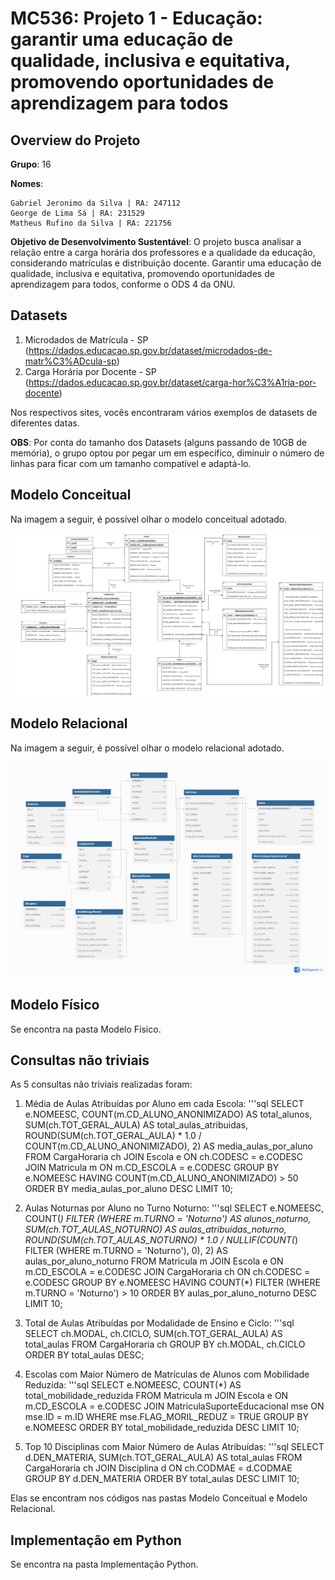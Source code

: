 # **MC536: Projeto 1 - Educação: garantir uma educação de qualidade, inclusiva e equitativa, promovendo oportunidades de aprendizagem para todos**


## **Overview do Projeto**

**Grupo**: 16

**Nomes**:
   
    Gabriel Jeronimo da Silva | RA: 247112 
    George de Lima Sá | RA: 231529 
    Matheus Rufino da Silva | RA: 221756

**Objetivo de Desenvolvimento Sustentável**: O projeto busca analisar a relação entre a carga horária dos professores e a qualidade da educação, considerando matrículas e distribuição docente. Garantir uma educação de qualidade, inclusiva e equitativa, promovendo oportunidades de aprendizagem para todos, conforme o ODS 4 da ONU.

## **Datasets**

1. Microdados de Matrícula - SP (https://dados.educacao.sp.gov.br/dataset/microdados-de-matr%C3%ADcula-sp)
2. Carga Horária por Docente - SP (https://dados.educacao.sp.gov.br/dataset/carga-hor%C3%A1ria-por-docente)
   
Nos respectivos sites, vocês encontraram vários exemplos de datasets de diferentes datas.

**OBS**: Por conta do tamanho dos Datasets (alguns passando de 10GB de memória), o grupo optou por pegar um em específico, diminuir o número de linhas para ficar com um tamanho compatível e adaptá-lo. 


## **Modelo Conceitual**
Na imagem a seguir, é possível olhar o modelo conceitual adotado.

![Modelo Conceitual](modelo-conceitual/modelo-conceitual.png)

## **Modelo Relacional**
Na imagem a seguir, é possível olhar o modelo relacional adotado.

![Modelo Relacional](modelo-relacional/Modelo_Relacional_imagem.png)

## **Modelo Físico**
Se encontra na pasta Modelo Físico.

## **Consultas não triviais**
As 5 consultas não triviais realizadas foram:
1. Média de Aulas Atribuídas por Aluno em cada Escola:
'''sql
SELECT 
    e.NOMEESC,
    COUNT(m.CD_ALUNO_ANONIMIZADO) AS total_alunos,
    SUM(ch.TOT_GERAL_AULA) AS total_aulas_atribuidas,
    ROUND(SUM(ch.TOT_GERAL_AULA) * 1.0 / COUNT(m.CD_ALUNO_ANONIMIZADO), 2) AS media_aulas_por_aluno
FROM CargaHoraria ch
JOIN Escola e ON ch.CODESC = e.CODESC
JOIN Matricula m ON m.CD_ESCOLA = e.CODESC
GROUP BY e.NOMEESC
HAVING COUNT(m.CD_ALUNO_ANONIMIZADO) > 50
ORDER BY media_aulas_por_aluno DESC
LIMIT 10;

2. Aulas Noturnas por Aluno no Turno Noturno:
'''sql
SELECT 
    e.NOMEESC,
    COUNT(*) FILTER (WHERE m.TURNO = 'Noturno') AS alunos_noturno,
    SUM(ch.TOT_AULAS_NOTURNO) AS aulas_atribuidas_noturno,
    ROUND(SUM(ch.TOT_AULAS_NOTURNO) * 1.0 / NULLIF(COUNT(*) FILTER (WHERE m.TURNO = 'Noturno'), 0), 2) AS aulas_por_aluno_noturno
FROM Matricula m
JOIN Escola e ON m.CD_ESCOLA = e.CODESC
JOIN CargaHoraria ch ON ch.CODESC = e.CODESC
GROUP BY e.NOMEESC
HAVING COUNT(*) FILTER (WHERE m.TURNO = 'Noturno') > 10
ORDER BY aulas_por_aluno_noturno DESC
LIMIT 10;

3. Total de Aulas Atribuídas por Modalidade de Ensino e Ciclo:
'''sql
SELECT 
    ch.MODAL,
    ch.CICLO,
    SUM(ch.TOT_GERAL_AULA) AS total_aulas
FROM CargaHoraria ch
GROUP BY ch.MODAL, ch.CICLO
ORDER BY total_aulas DESC;

4. Escolas com Maior Número de Matrículas de Alunos com Mobilidade Reduzida:
'''sql
SELECT 
    e.NOMEESC,
    COUNT(*) AS total_mobilidade_reduzida
FROM Matricula m
JOIN Escola e ON m.CD_ESCOLA = e.CODESC
JOIN MatriculaSuporteEducacional mse ON mse.ID = m.ID
WHERE mse.FLAG_MORIL_REDUZ = TRUE
GROUP BY e.NOMEESC
ORDER BY total_mobilidade_reduzida DESC
LIMIT 10;

5. Top 10 Disciplinas com Maior Número de Aulas Atribuídas:
'''sql
SELECT 
    d.DEN_MATERIA,
    SUM(ch.TOT_GERAL_AULA) AS total_aulas
FROM CargaHoraria ch
JOIN Disciplina d ON ch.CODMAE = d.CODMAE
GROUP BY d.DEN_MATERIA
ORDER BY total_aulas DESC
LIMIT 10;

Elas se encontram nos códigos nas pastas Modelo Conceitual e Modelo Relacional.

## **Implementação em Python**
Se encontra na pasta Implementação Python.
